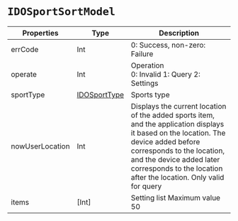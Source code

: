 # `IDOSportSortModel`

| Properties | Type | Description |
| ----------- | ------- | ------------ |
| errCode | Int | 0: Success, non-zero: Failure |
| operate | Int | Operation<br/>0: Invalid 1: Query 2: Settings |
| sportType | [IDOSportType](../enum/IDOSportType.md ) | Sports type | 
 | nowUserLocation | Int | Displays the current location of the added sports item, and the application displays it based on the location. The device added before corresponds to the location, and the device added later corresponds to the location after the location. Only valid for query |
| items | [Int] | Setting list Maximum value 50 |
